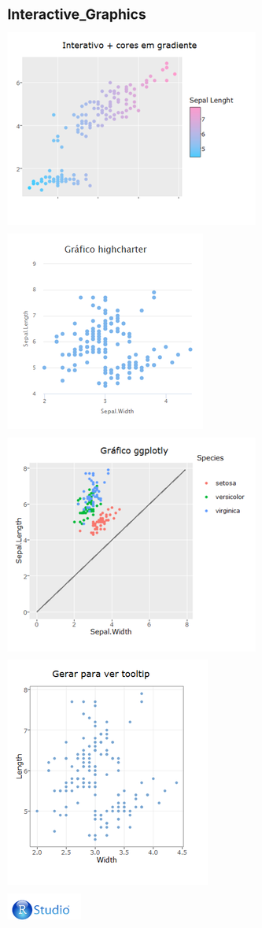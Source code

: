 # Interactive_Graphics

![Rstudio logo](Rplot4_2.png)

![Rstudio logo](Rplot1.png)

![Rstudio logo](Rplot3.png)

![Rstudio logo](Rplot5.png)

  <img src="foto_R_Studio.png" width="150">
